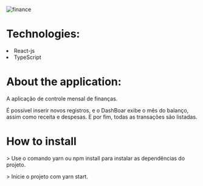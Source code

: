 ![finance](https://user-images.githubusercontent.com/55575751/146609991-2b1a928c-2db2-42aa-bbbb-3c43dcb9fe09.png)

<h1> Technologies: </h1>

<li> React-js </li>
<li> TypeScript </li>

<h1>About the application: </h1>

<p>A aplicação de controle mensal de finanças.

<br/>

É possível inserir novos registros, e o DashBoar exibe o mês do balanço, assim como receita e despesas. E por fim, todas as transações são listadas.

</p>

<h1> How to install </h1>

<p> > Use o comando yarn ou npm install para instalar as dependências do projeto. </p>
<p> > Inicie o projeto com yarn start. </p>
